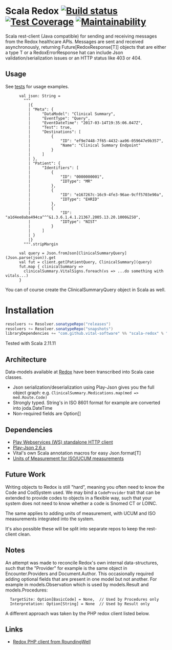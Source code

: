 # Scala Redox [![Build status](https://badge.buildkite.com/b0bbb5518c0cee6021cd4f31c5ac97537aa0a2a17bf88bee2b.svg)](https://buildkite.com/vital/scala-redox) [![Test Coverage](https://api.codeclimate.com/v1/badges/c4eaeef835cead5f5717/test_coverage)](https://codeclimate.com/github/vital-software/scala-redox/test_coverage) [![Maintainability](https://api.codeclimate.com/v1/badges/c4eaeef835cead5f5717/maintainability)](https://codeclimate.com/github/vital-software/scala-redox/maintainability)

Scala rest-client (Java compatible) for sending and receiving messages from the Redox healthcare APIs. Messages are sent
and received asynchronously, returning Future[RedoxResponse[T]] objects that are either a type T or a RedoxErrorResponse
hat can include Json validation/serialization issues or an HTTP status like 403 or 404.

## Usage

See [tests](https://github.com/vital-software/scala-redox/tree/master/src/test/scala/com/github/vitalsoftware/scalaredox) for usage examples.

```
      val json: String =
        """
          |{
          |	"Meta": {
          |		"DataModel": "Clinical Summary",
          |		"EventType": "Query",
          |		"EventDateTime": "2017-03-14T19:35:06.047Z",
          |		"Test": true,
          |		"Destinations": [
          |			{
          |				"ID": "ef9e7448-7f65-4432-aa96-059647e9b357",
          |				"Name": "Clinical Summary Endpoint"
          |			}
          |		]
          |	},
          |	"Patient": {
          |		"Identifiers": [
          |			{
          |				"ID": "0000000001",
          |				"IDType": "MR"
          |			},
          |			{
          |				"ID": "e167267c-16c9-4fe3-96ae-9cff5703e90a",
          |				"IDType": "EHRID"
          |			},
          |			{
          |				"ID": "a1d4ee8aba494ca^^^&1.3.6.1.4.1.21367.2005.13.20.1000&ISO",
          |				"IDType": "NIST"
          |			}
          |		]
          |	}
          |}
        """.stripMargin

      val query = Json.fromJson[ClinicalSummaryQuery](Json.parse(json)).get
      val fut = client.get[PatientQuery, ClinicalSummary](query)
      fut.map { clinicalSummary =>
        clinicalSummary.VitalSigns.foreach(vs => ...do something with vitals...)
      }
```

You can of course create the ClinicalSummaryQuery object in Scala as well.

# Installation

```scala
resolvers += Resolver.sonatypeRepo("releases")
resolvers += Resolver.sonatypeRepo("snapshots")
libraryDependencies += "com.github.vital-software" %% "scala-redox" % "6.0.5"
```

Tested with Scala 2.11.11

## Architecture

Data-models available at [Redox](https://developer.redoxengine.com/) have been transcribed into Scala case classes.

- Json serialization/deserialization using Play-Json gives you the full
  object graph: e.g. `ClinicalSummary.Medications.map(med => med.Route.Code)`
- Strongly typed. String's in ISO 8601 format for example are converted into joda.DateTime
- Non-required fields are Option[]

## Dependencies

- [Play Webservices (WS) standalone HTTP client](https://github.com/playframework/play-ws)
- [Play-Json 2.6.x](https://github.com/playframework/play-json)
- Vital's own Scala annotation macros for easy Json.format[T]
- [Units of Measurement for ISO/UCUM measurements](https://github.com/unitsofmeasurement/uom-systems)

## Future Work

Writing objects to Redox is still "hard", meaning you often need to know the Code and CodSystem used. We may bind a
`CodeProvider` trait that can be extended to provide codes to objects in a flexible way, such that your system
does not need to know whether a code is Snomed CT or LOINC.

The same applies to adding units of measurement, with UCUM and ISO measurements integrated into the system.

It's also possible these will be split into separate repos to keep the rest-client clean.

## Notes

An attempt was made to reconcile Redox's own internal data-structures, such that the "Provider" for example is the same
object in Encounter.Providers and Document.Author. This occasionally required adding optional fields that are present
in one model but not another. For example in models.Observation which is used by models.Result and models.Procedures:

```
  TargetSite: Option[BasicCode] = None,  // Used by Procedures only
  Interpretation: Option[String] = None  // Used by Result only
```

A different approach was taken by the PHP redox client listed below.

## Links

- [Redox PHP client from RoundingWell](https://github.com/RoundingWellOS/redox-php)
